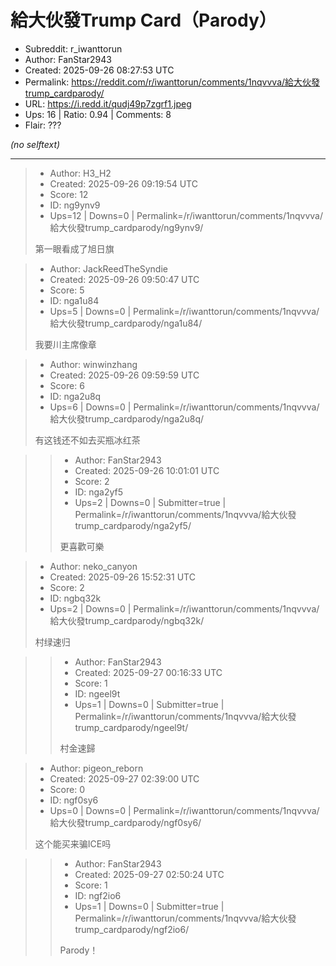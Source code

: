 # 給大伙發Trump Card（Parody）

- Subreddit: r_iwanttorun
- Author: FanStar2943
- Created: 2025-09-26 08:27:53 UTC
- Permalink: https://reddit.com/r/iwanttorun/comments/1nqvvva/給大伙發trump_cardparody/
- URL: https://i.redd.it/qudj49p7zgrf1.jpeg
- Ups: 16 | Ratio: 0.94 | Comments: 8
- Flair: ???

_(no selftext)_

---

> - Author: H3_H2
> - Created: 2025-09-26 09:19:54 UTC
> - Score: 12
> - ID: ng9ynv9
> - Ups=12 | Downs=0 | Permalink=/r/iwanttorun/comments/1nqvvva/給大伙發trump_cardparody/ng9ynv9/
>
> 第一眼看成了旭日旗

> - Author: JackReedTheSyndie
> - Created: 2025-09-26 09:50:47 UTC
> - Score: 5
> - ID: nga1u84
> - Ups=5 | Downs=0 | Permalink=/r/iwanttorun/comments/1nqvvva/給大伙發trump_cardparody/nga1u84/
>
> 我要川主席像章

> - Author: winwinzhang
> - Created: 2025-09-26 09:59:59 UTC
> - Score: 6
> - ID: nga2u8q
> - Ups=6 | Downs=0 | Permalink=/r/iwanttorun/comments/1nqvvva/給大伙發trump_cardparody/nga2u8q/
>
> 有这钱还不如去买瓶冰红茶

>> - Author: FanStar2943
>> - Created: 2025-09-26 10:01:01 UTC
>> - Score: 2
>> - ID: nga2yf5
>> - Ups=2 | Downs=0 | Submitter=true | Permalink=/r/iwanttorun/comments/1nqvvva/給大伙發trump_cardparody/nga2yf5/
>>
>> 更喜歡可樂

> - Author: neko_canyon
> - Created: 2025-09-26 15:52:31 UTC
> - Score: 2
> - ID: ngbq32k
> - Ups=2 | Downs=0 | Permalink=/r/iwanttorun/comments/1nqvvva/給大伙發trump_cardparody/ngbq32k/
>
> 村绿速归

>> - Author: FanStar2943
>> - Created: 2025-09-27 00:16:33 UTC
>> - Score: 1
>> - ID: ngeel9t
>> - Ups=1 | Downs=0 | Submitter=true | Permalink=/r/iwanttorun/comments/1nqvvva/給大伙發trump_cardparody/ngeel9t/
>>
>> 村金速歸

> - Author: pigeon_reborn
> - Created: 2025-09-27 02:39:00 UTC
> - Score: 0
> - ID: ngf0sy6
> - Ups=0 | Downs=0 | Permalink=/r/iwanttorun/comments/1nqvvva/給大伙發trump_cardparody/ngf0sy6/
>
> 这个能买来骗ICE吗

>> - Author: FanStar2943
>> - Created: 2025-09-27 02:50:24 UTC
>> - Score: 1
>> - ID: ngf2io6
>> - Ups=1 | Downs=0 | Submitter=true | Permalink=/r/iwanttorun/comments/1nqvvva/給大伙發trump_cardparody/ngf2io6/
>>
>> Parody！
